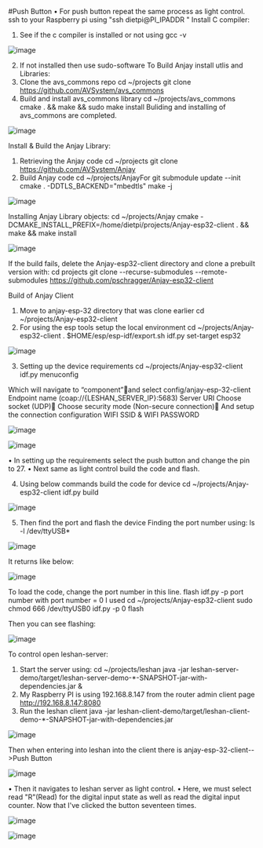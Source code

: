 #Push Button
•	For push button repeat the same process as light control. 
ssh to your Raspberry pi using "ssh dietpi@PI_IPADDR "
Install C compiler:
1. See if the c compiler is installed or not using
	gcc -v
  
![image](https://user-images.githubusercontent.com/112636651/200152589-9daf85b2-23d9-4d32-8fa0-11b972a87f25.png)

2. If not installed then use
	sudo-software
To Build Anjay install utlis and Libraries:
1. Clone the avs_commons repo
	cd ~/projects
	git clone https://github.com/AVSystem/avs_commons
2. Build and install avs_commons library
	cd ~/projects/avs_commons
	cmake . && make && sudo make install
Buliding and installing of avs_commons are completed.

![image](https://user-images.githubusercontent.com/112636651/200152598-dedf4c62-e2a7-4c10-b559-78e56a9a98be.png)

Install & Build the Anjay Library:
1. Retrieving the Anjay code
	cd ~/projects
	git clone https://github.com/AVSystem/Anjay
2. Build Anjay code
	cd ~/projects/AnjayFor
	git submodule update --init
	cmake . -DDTLS_BACKEND="mbedtls"
	make -j

![image](https://user-images.githubusercontent.com/112636651/200152602-454da082-d553-4cbe-b1fb-8d705f126082.png)

Installing Anjay Library objects:
	cd ~/projects/Anjay
	cmake -DCMAKE_INSTALL_PREFIX=/home/dietpi/projects/Anjay-esp32-client . && make &&  make install

![image](https://user-images.githubusercontent.com/112636651/200152608-a9af653f-009f-436d-905c-4288dd2013a4.png)

If the build fails, delete the Anjay-esp32-client directory and clone a prebuilt version with:
	cd projects
	git clone --recurse-submodules --remote-submodules https://github.com/pschragger/Anjay-esp32-client

Build of Anjay Client
1. Move to anjay-esp-32 directory that was clone earlier
	cd ~/projects/Anjay-esp32-client
2. For using the esp tools setup the local environment
	cd ~/projects/Anjay-esp32-client
	. $HOME/esp/esp-idf/export.sh
	idf.py set-target esp32 

![image](https://user-images.githubusercontent.com/112636651/200152618-b04b5cf9-f53a-4b0a-9f95-a80339152986.png)

3. Setting up the device requirements
	cd ~/projects/Anjay-esp32-client
	idf.py menuconfig

Which will navigate to “component”and select config/anjay-esp-32-client Endpoint name (coap://{LESHAN_SERVER_IP}:5683) Server URI Choose socket (UDP) Choose security mode (Non-secure connection)
And setup the connection configuration WIFI SSID & WIFI PASSWORD

![image](https://user-images.githubusercontent.com/112636651/200152625-deb6e221-b2f9-444b-9d9c-0b0449a20e5f.png)

![image](https://user-images.githubusercontent.com/112636651/200152626-758733db-bc2e-4dce-a8fc-64e7cba9928c.png)

•	In setting up the requirements select the push button and change the pin to 27.
•	Next same as light control build the code and flash.

4. Using below commands build the code for device
	cd ~/projects/Anjay-esp32-client
	idf.py build

![image](https://user-images.githubusercontent.com/112636651/200152651-1956802e-68ea-4043-a4e1-6e5b92373d8d.png)

5. Then find the port and flash the device
	Finding the port number using:
		ls -l /dev/ttyUSB*

![image](https://user-images.githubusercontent.com/112636651/200152656-d23a02a9-5916-4e72-948a-7ccc4f68a24f.png)

It returns like below:

![image](https://user-images.githubusercontent.com/112636651/200152668-9e887ff1-ccf0-4a1c-8f85-5cd9ae229747.png)

To load the code, change the port number in this line. flash idf.py -p port number with port number = 0 I used
	cd ~/projects/Anjay-esp32-client
	sudo chmod 666 /dev/ttyUSB0
	idf.py -p 0 flash

Then you can see flashing:

![image](https://user-images.githubusercontent.com/112636651/200152685-2bbae894-c8b2-44df-9039-27800b00cc69.png)

To control open leshan-server:
1. Start the server using:
	cd ~/projects/leshan
	java -jar leshan-server-demo/target/leshan-server-demo-*-SNAPSHOT-jar-with-dependencies.jar &
2. My Raspberry PI is using 192.168.8.147 from the router admin client page
	http://192.168.8.147:8080
3. Run the leshan client
	java -jar leshan-client-demo/target/leshan-client-demo-*-SNAPSHOT-jar-with-dependencies.jar


![image](https://user-images.githubusercontent.com/112636651/200152699-0fa7d488-6ed4-4085-b09a-faf22b2edc2d.png)

Then when entering into leshan into the client there is anjay-esp-32-client-->Push Button

![image](https://user-images.githubusercontent.com/112636651/200152713-81a1c424-9b82-4868-8342-f4aed726ee05.png)

•	Then it navigates to leshan server as light control.
•	Here, we must select read "R"(Read) for the digital input state as well as read the digital input counter.
Now that I've clicked the button seventeen times.

![image](https://user-images.githubusercontent.com/112636651/200152730-c054311a-f307-41a2-bfbb-88f29513123f.png)

![image](https://user-images.githubusercontent.com/112636651/200152737-973848a0-981d-4336-901a-09eb2b01f50b.png)


